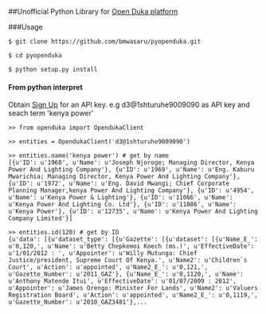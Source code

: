 ##Unofficial Python Library for [Open Duka platform](http://www.openduka.org/)

###Usage

```
$ git clone https://github.com/bmwasaru/pyopenduka.git 

$ cd pyopenduka

$ python setup.py install 

```

#### From python interpret

Obtain [Sign Up](http://www.openduka.org/index.php/api/) for an API key. e.g d3@1shturuhe9009090 as API key and seach term 'kenya power'

```
>> from openduka import OpendukaClient
 
>> entities = OpendukaClient('d3@1shturuhe9009090') 

>> entities.name('kenya power') # get by name
[{u'ID': u'1968', u'Name': u'Joseph Njoroge; Managing Director, Kenya Power And Lighting Company'}, {u'ID': u'1969', u'Name': u'Eng. Kaburu Mwarichia; Managing Director, Kenya Power And Lighting Company'}, {u'ID': u'1972', u'Name': u'Eng. David Mwangi; Chief Corporate Planning Manager,kenya Power And Lighting Company'}, {u'ID': u'4954', u'Name': u'Kenya Power & Lighting'}, {u'ID': u'11066', u'Name': u'Kenya Power And Lighting Co. Ltd'}, {u'ID': u'11086', u'Name': u'Kenya Power'}, {u'ID': u'12735', u'Name': u'Kenya Power And Lighting Company Limited'}]

>> entities.id(120) # get by ID
{u'data': [{u'dataset_type': [{u'Gazette': [{u'dataset': [{u'Name_E_': u'0,120,', u'Name': u'Betty Chepkemoi Koech (ms.)', u'EffectiveDate': u'1/01/2012 : ', u'Appointer': u'Willy Mutunga: Chief Justice/president, Supreme Court Of Kenya.', u'Name2': u'Children`s Court', u'Action': u'appointed', u'Name2_E_': u'0,121,', u'Gazette_Number': u'2011_GAZ'}, {u'Name_E_': u'0,1120,', u'Name': u'Anthony Matende Itui', u'EffectiveDate': u'01/07/2009 : 2012', u'Appointer': u'James Orengo: Minister For Lands', u'Name2': u'Valuers Registration Board', u'Action': u'appointed', u'Name2_E_': u'0,1119,', u'Gazette_Number': u'2010_GAZ3481'},...

```

